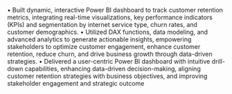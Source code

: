 •	Built dynamic, interactive Power BI dashboard to track customer retention metrics, integrating real-time visualizations, key performance indicators (KPIs) and segmentation by internet service type, churn rates, and customer demographics.
•	Utilized DAX functions, data modeling, and advanced analytics to generate actionable insights, empowering stakeholders to optimize customer engagement, enhance customer retention, reduce churn, and drive business growth through data-driven strategies.
•	Delivered a user-centric Power BI dashboard with intuitive drill-down capabilities, enhancing data-driven decision-making, aligning customer retention strategies with business objectives, and improving stakeholder engagement and strategic outcome
